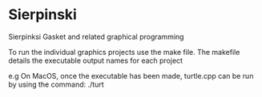 # Sierpinski
Sierpinksi Gasket and related graphical programming

To run the individual graphics projects use the make file. 
The makefile details the executable output names for each project

e.g On MacOS, once the executable has been made, turtle.cpp can be run by using the command: ./turt
